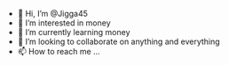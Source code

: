 - 👋 Hi, I’m @Jigga45
- 👀 I’m interested in money
- 🌱 I’m currently learning money 
- 💞️ I’m looking to collaborate on anything and everything 
- 📫 How to reach me ...

<!---
Jigga45/Jigga45 is a ✨ special ✨ repository because its `README.md` (this file) appears on your GitHub profile.
You can click the Preview link to take a look at your changes.
--->
